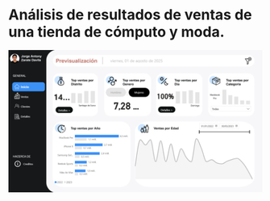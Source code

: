 # Análisis de resultados de ventas de una tienda de cómputo y moda. 
![New Project](https://github.com/anton-zd/Dashboard-analitico-de-resultados-de-ventas/blob/main/assets/Inicio_page.png?raw=true)
